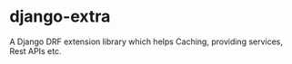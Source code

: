 # django-extra

A Django DRF extension library which helps Caching, providing services, Rest APIs etc.
